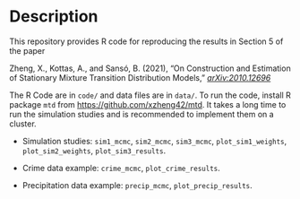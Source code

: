 # Description

This repository provides R code for reproducing the results in Section 5 of the paper

Zheng, X., Kottas, A., and Sansó, B. (2021), “On Construction and
Estimation of Stationary Mixture Transition Distribution Models,”
[*arXiv:2010.12696*](https://arxiv.org/abs/2010.12696)

The R Code are in `code/` and data files are in `data/`. 
To run the code, install R package `mtd` from https://github.com/xzheng42/mtd.
It takes a long time to run the simulation studies and is recommended to
implement them on a cluster. 

-   Simulation studies: `sim1_mcmc`, `sim2_mcmc`, `sim3_mcmc`,
    `plot_sim1_weights`, `plot_sim2_weights`, `plot_sim3_results`.

-   Crime data example: `crime_mcmc`, `plot_crime_results`.

-   Precipitation data example: `precip_mcmc`, `plot_precip_results`.

